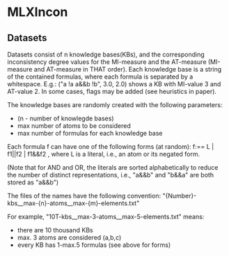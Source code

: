 # MLXIncon


## Datasets
Datasets consist of n knowledge bases(KBs), and the corresponding inconsistency degree values for the MI-measure and the AT-measure (MI-measure and AT-measure in THAT order).
Each knowledge base is a string of the contained formulas, where each formula is separated by a whitespace.
E.g.: ("a !a a&&b !b", 3.0, 2.0) shows a KB with MI-value 3 and AT-value 2.
In some cases, flags may be added (see heuristics in paper).

The knowledge bases are randomly created with the following parameters:
- (n - number of knowlegde bases)
- max number of atoms to be considered
- max number of formulas for each knowledge base

Each formula f can have one of the following forms (at random):
f:== L |  f1||f2  |   f1&&f2
, where L is a literal, i.e., an atom or its negated form. 

(Note that for AND and OR, the literals are sorted alphabetically to reduce the number of distinct representations, i.e., "a&&b" and "b&&a" are both stored as "a&&b")

The files of the names have the following convention:
"{Number}-kbs__max-{n}-atoms__max-{m}-elements.txt"

For example, "10T-kbs__max-3-atoms__max-5-elements.txt" means:
- there are 10 thousand KBs
- max. 3 atoms are considered (a,b,c)
- every KB has 1-max.5 formulas (see above for forms)


